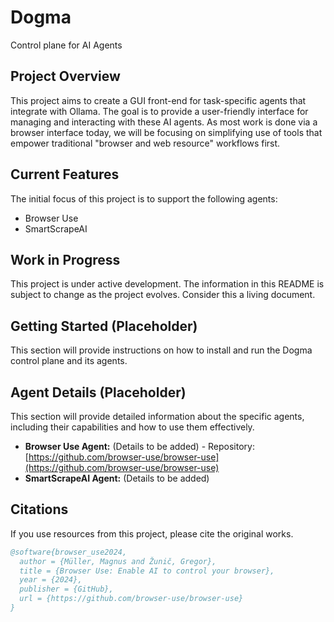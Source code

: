 # Dogma
Control plane for AI Agents

## Project Overview
This project aims to create a GUI front-end for task-specific agents that integrate with Ollama. The goal is to provide a user-friendly interface for managing and interacting with these AI agents. As most work is done via a browser interface today, we will be focusing on simplifying use of tools that empower traditional "browser and web resource" workflows first.

## Current Features
The initial focus of this project is to support the following agents:
- Browser Use
- SmartScrapeAI

## Work in Progress
This project is under active development. The information in this README is subject to change as the project evolves. Consider this a living document.

## Getting Started (Placeholder)
This section will provide instructions on how to install and run the Dogma control plane and its agents.

## Agent Details (Placeholder)
This section will provide detailed information about the specific agents, including their capabilities and how to use them effectively.

- **Browser Use Agent:** (Details to be added) - Repository: [https://github.com/browser-use/browser-use](https://github.com/browser-use/browser-use)
- **SmartScrapeAI Agent:** (Details to be added)

## Citations

If you use resources from this project, please cite the original works.

```bibtex
@software{browser_use2024,
  author = {Müller, Magnus and Žunič, Gregor},
  title = {Browser Use: Enable AI to control your browser},
  year = {2024},
  publisher = {GitHub},
  url = {https://github.com/browser-use/browser-use}
}
```
